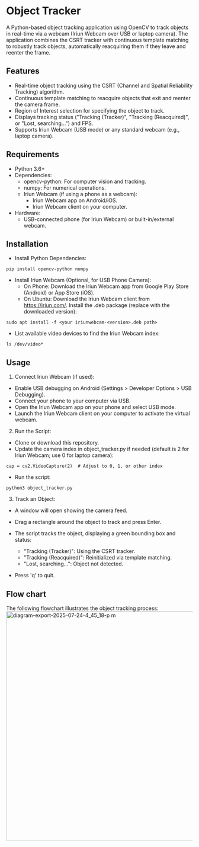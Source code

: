 # Object Tracker

A Python-based object tracking application using OpenCV to track objects in real-time via a webcam (Iriun Webcam over USB or laptop camera). The application combines the CSRT tracker with continuous template matching to robustly track objects, automatically reacquiring them if they leave and reenter the frame.

## Features

- Real-time object tracking using the CSRT (Channel and Spatial Reliability Tracking) algorithm.
- Continuous template matching to reacquire objects that exit and reenter the camera frame.
- Region of Interest selection for specifying the object to track.
- Displays tracking status ("Tracking (Tracker)", "Tracking (Reacquired)", or "Lost, searching...") and FPS.
- Supports Iriun Webcam (USB mode) or any standard webcam (e.g., laptop camera).

## Requirements

- Python 3.6+
- Dependencies:
    - opencv-python: For computer vision and tracking.
    - numpy: For numerical operations.
    - Iriun Webcam (if using a phone as a webcam):
        - Iriun Webcam app on Android/iOS.
        - Iriun Webcam client on your computer.
- Hardware:
    - USB-connected phone (for Iriun Webcam) or built-in/external webcam.

## Installation

- Install Python Dependencies:
```
pip install opencv-python numpy
```
- Install Iriun Webcam (Optional, for USB Phone Camera):
    - On Phone: Download the Iriun Webcam app from Google Play Store (Android) or App Store (iOS).
    - On Ubuntu:
      Download the Iriun Webcam client from https://iriun.com/.
    Install the .deb package (replace <version> with the downloaded version):

```
sudo apt install -f <your iriunwebcam-<version>.deb path>
```
-  List available video devices to find the Iriun Webcam index:
```
ls /dev/video*
```


## Usage

1) Connect Iriun Webcam (if used):
  - Enable USB debugging on Android (Settings > Developer Options > USB Debugging).
  - Connect your phone to your computer via USB.
  - Open the Iriun Webcam app on your phone and select USB mode.
  - Launch the Iriun Webcam client on your computer to activate the virtual webcam.

2) Run the Script:
  - Clone or download this repository.
  - Update the camera index in object_tracker.py if needed (default is 2 for Iriun Webcam; use 0 for laptop camera):
```
cap = cv2.VideoCapture(2)  # Adjust to 0, 1, or other index
```
 - Run the script:

```
python3 object_tracker.py
```

3) Track an Object:
  - A window will open showing the camera feed.
  - Drag a rectangle around the object to track and press Enter.
  - The script tracks the object, displaying a green bounding box and status:

    - "Tracking (Tracker)": Using the CSRT tracker.
    - "Tracking (Reacquired)": Reinitialized via template matching.
    - "Lost, searching...": Object not detected.
  - Press 'q' to quit.

## Flow chart
The following flowchart illustrates the object tracking process:
<img width="1421" height="620" alt="diagram-export-2025-07-24-4_45_18-p m" src="https://github.com/user-attachments/assets/4805a3e1-aa2a-44bf-b9d3-84e2290254f2" />





